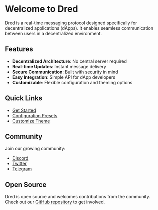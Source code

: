 # Welcome to Dred

Dred is a real-time messaging protocol designed specifically for decentralized applications (dApps). It enables seamless communication between users in a decentralized environment.

## Features

- **Decentralized Architecture**: No central server required
- **Real-time Updates**: Instant message delivery
- **Secure Communication**: Built with security in mind
- **Easy Integration**: Simple API for dApp developers
- **Customizable**: Flexible configuration and theming options

## Quick Links

- [Get Started](/docs/installation)
- [Configuration Presets](/docs/presets)
- [Customize Theme](/docs/theming)

## Community

Join our growing community:

- [Discord](https://discord.gg/VwxRdEBwBE)
- [Twitter](https://twitter.com/cardanafterdark)
- [Telegram](https://t.me/CardanoAfterDark)

## Open Source

Dred is open source and welcomes contributions from the community. Check out our [GitHub repository](https://github.com/donecollectively/dred) to get involved. 